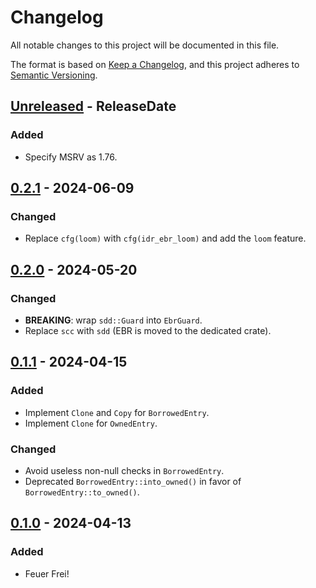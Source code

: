 # Changelog
All notable changes to this project will be documented in this file.

The format is based on [Keep a Changelog](https://keepachangelog.com/en/1.0.0/),
and this project adheres to [Semantic Versioning](https://semver.org/spec/v2.0.0.html).

<!-- next-header -->

## [Unreleased] - ReleaseDate
### Added
- Specify MSRV as 1.76.

## [0.2.1] - 2024-06-09
### Changed
- Replace `cfg(loom)` with `cfg(idr_ebr_loom)` and add the `loom` feature.

## [0.2.0] - 2024-05-20
### Changed
- **BREAKING**: wrap `sdd::Guard` into `EbrGuard`.
- Replace `scc` with `sdd` (EBR is moved to the dedicated crate).

## [0.1.1] - 2024-04-15
### Added
- Implement `Clone` and `Copy` for `BorrowedEntry`.
- Implement `Clone` for `OwnedEntry`.

### Changed
- Avoid useless non-null checks in `BorrowedEntry`.
- Deprecated `BorrowedEntry::into_owned()` in favor of `BorrowedEntry::to_owned()`.

## [0.1.0] - 2024-04-13
### Added
- Feuer Frei!

<!-- next-url -->
[Unreleased]: https://github.com/loyd/idr-ebr/compare/v0.2.1...HEAD
[0.2.1]: https://github.com/loyd/idr-ebr/compare/v0.2.0...v0.2.1
[0.2.0]: https://github.com/loyd/idr-ebr/compare/v0.1.1...v0.2.0
[0.1.1]: https://github.com/loyd/idr-ebr/compare/v0.1.0...v0.1.1
[0.1.0]: https://github.com/loyd/idr-ebr/releases/tag/v0.1.0
